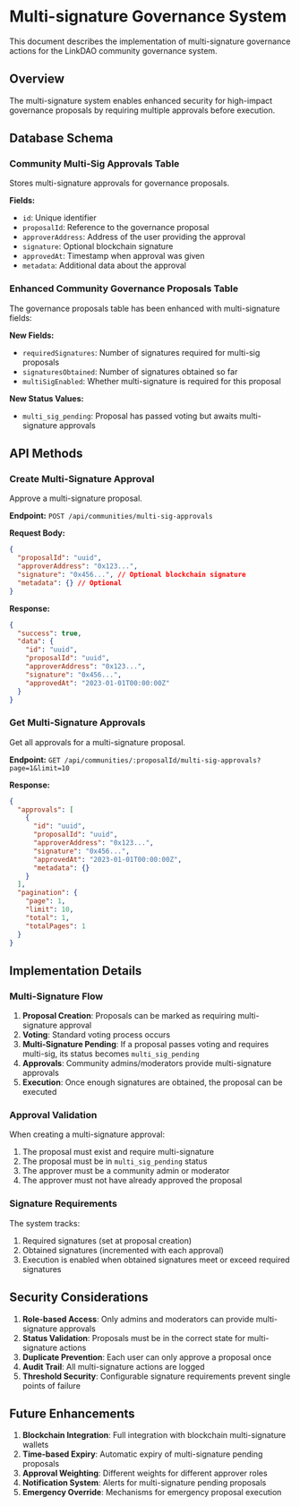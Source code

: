 # Multi-signature Governance System

This document describes the implementation of multi-signature governance actions for the LinkDAO community governance system.

## Overview

The multi-signature system enables enhanced security for high-impact governance proposals by requiring multiple approvals before execution.

## Database Schema

### Community Multi-Sig Approvals Table

Stores multi-signature approvals for governance proposals.

**Fields:**
- `id`: Unique identifier
- `proposalId`: Reference to the governance proposal
- `approverAddress`: Address of the user providing the approval
- `signature`: Optional blockchain signature
- `approvedAt`: Timestamp when approval was given
- `metadata`: Additional data about the approval

### Enhanced Community Governance Proposals Table

The governance proposals table has been enhanced with multi-signature fields:

**New Fields:**
- `requiredSignatures`: Number of signatures required for multi-sig proposals
- `signaturesObtained`: Number of signatures obtained so far
- `multiSigEnabled`: Whether multi-signature is required for this proposal

**New Status Values:**
- `multi_sig_pending`: Proposal has passed voting but awaits multi-signature approvals

## API Methods

### Create Multi-Signature Approval

Approve a multi-signature proposal.

**Endpoint:** `POST /api/communities/multi-sig-approvals`

**Request Body:**
```json
{
  "proposalId": "uuid",
  "approverAddress": "0x123...",
  "signature": "0x456...", // Optional blockchain signature
  "metadata": {} // Optional
}
```

**Response:**
```json
{
  "success": true,
  "data": {
    "id": "uuid",
    "proposalId": "uuid",
    "approverAddress": "0x123...",
    "signature": "0x456...",
    "approvedAt": "2023-01-01T00:00:00Z"
  }
}
```

### Get Multi-Signature Approvals

Get all approvals for a multi-signature proposal.

**Endpoint:** `GET /api/communities/:proposalId/multi-sig-approvals?page=1&limit=10`

**Response:**
```json
{
  "approvals": [
    {
      "id": "uuid",
      "proposalId": "uuid",
      "approverAddress": "0x123...",
      "signature": "0x456...",
      "approvedAt": "2023-01-01T00:00:00Z",
      "metadata": {}
    }
  ],
  "pagination": {
    "page": 1,
    "limit": 10,
    "total": 1,
    "totalPages": 1
  }
}
```

## Implementation Details

### Multi-Signature Flow

1. **Proposal Creation**: Proposals can be marked as requiring multi-signature approval
2. **Voting**: Standard voting process occurs
3. **Multi-Signature Pending**: If a proposal passes voting and requires multi-sig, its status becomes `multi_sig_pending`
4. **Approvals**: Community admins/moderators provide multi-signature approvals
5. **Execution**: Once enough signatures are obtained, the proposal can be executed

### Approval Validation

When creating a multi-signature approval:
1. The proposal must exist and require multi-signature
2. The proposal must be in `multi_sig_pending` status
3. The approver must be a community admin or moderator
4. The approver must not have already approved the proposal

### Signature Requirements

The system tracks:
1. Required signatures (set at proposal creation)
2. Obtained signatures (incremented with each approval)
3. Execution is enabled when obtained signatures meet or exceed required signatures

## Security Considerations

1. **Role-based Access**: Only admins and moderators can provide multi-signature approvals
2. **Status Validation**: Proposals must be in the correct state for multi-signature actions
3. **Duplicate Prevention**: Each user can only approve a proposal once
4. **Audit Trail**: All multi-signature actions are logged
5. **Threshold Security**: Configurable signature requirements prevent single points of failure

## Future Enhancements

1. **Blockchain Integration**: Full integration with blockchain multi-signature wallets
2. **Time-based Expiry**: Automatic expiry of multi-signature pending proposals
3. **Approval Weighting**: Different weights for different approver roles
4. **Notification System**: Alerts for multi-signature pending proposals
5. **Emergency Override**: Mechanisms for emergency proposal execution